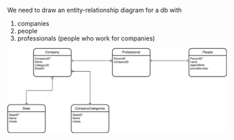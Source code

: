 We need to draw an entity-relationship diagram for a db with

1. companies
2. people
3. professionals (people who work for companies)

![Diagram](./diagram.dio.svg)
